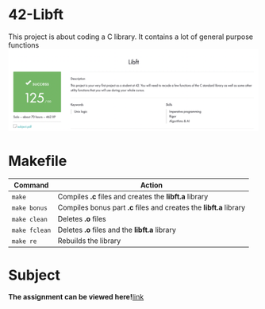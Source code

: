 # 42-Libft
This project is about coding a C library. It contains a lot of general purpose functions
![Screenshot](result.png)
# Makefile
|Command|Action|
|-------|------|
|`make`|Compiles **.c** files and creates the **libft.a** library|
|`make bonus`|Compiles bonus part **.c** files and creates the **libft.a** library|
|`make clean`|Deletes **.o** files|
|`make fclean`|Deletes **.o** files and the **libft.a** library|
|`make re`|Rebuilds the library|
# Subject
**The assignment can be viewed here!**[link](https://github.com/AtaullinShamil/42-Libft/blob/main/Libft_subject.pdf)
